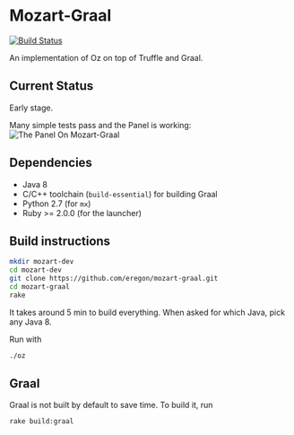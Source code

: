 # Mozart-Graal

[![Build Status](https://travis-ci.org/eregon/mozart-graal.svg?branch=master)](https://travis-ci.org/eregon/mozart-graal)

An implementation of Oz on top of Truffle and Graal.

## Current Status

Early stage.

Many simple tests pass and the Panel is working:
![The Panel On Mozart-Graal](https://pbs.twimg.com/media/Cf_bHhQXIAAtp_X.png)

## Dependencies

* Java 8
* C/C++ toolchain (`build-essential`) for building Graal
* Python 2.7 (for `mx`)
* Ruby >= 2.0.0 (for the launcher)

## Build instructions

```bash
mkdir mozart-dev
cd mozart-dev
git clone https://github.com/eregon/mozart-graal.git
cd mozart-graal
rake
```

It takes around 5 min to build everything.
When asked for which Java, pick any Java 8.

Run with
```bash
./oz
```

## Graal

Graal is not built by default to save time.
To build it, run
```bash
rake build:graal
```
